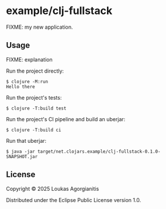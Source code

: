 # example/clj-fullstack

FIXME: my new application.

## Usage

FIXME: explanation

Run the project directly:

    $ clojure -M:run
    Hello there

Run the project's tests:

    $ clojure -T:build test

Run the project's CI pipeline and build an uberjar:

    $ clojure -T:build ci

Run that uberjar:

    $ java -jar target/net.clojars.example/clj-fullstack-0.1.0-SNAPSHOT.jar

## License

Copyright © 2025 Loukas Agorgianitis

Distributed under the Eclipse Public License version 1.0.
